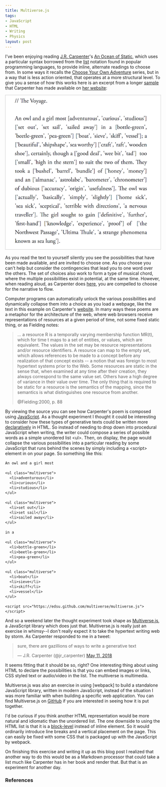 ```yaml
---
title: Multiverse.js
tags:
- JavaScript
- HTML
- Writing
- Physics
layout: post
---
```


I've been enjoying reading [J.R. Carpenter]'s [An Ocean of Static], which uses a
particular syntax borrowed from the [list] notation found in popular programming
languages, to provide inline, alternate readings to choose from. In some ways it
recalls the [Choose Your Own Adventure] series, but in a way that is less action
oriented, that operates at a more structural level. To give you a sense of how
this works here is an excerpt from a longer [sample] that Carpenter has made
available on [her website]:

<a href="http://luckysoap.com/owlandgirl/"><img style="border: thin solid #ccc"
class="img-responsive" src="/images/ocean-of-static-page.png"></a>

As you read the text to yourself silently you see the possibilities that have
been made available, and are invited to choose one. As you choose you can't help
but consider the contingencies that lead you to one word over the others. The
set of choices also work to form a type of musical chord, where the multiple
possibilities exist in potential, at the same time. However, when reading aloud,
as Carpenter does [here], you are compelled to choose for the narrative to flow.

Computer programs can automatically unlock the various possibilities and
dynamically collapse them into a choice as you load a webpage, like the text in
this example on Carpenter's [website]. In many ways these poems are a metaphor
for the architecture of the web, where web browsers receive representations of
resources at a given period of time, not some fixed static thing, or as Fielding
notes:

> ... a resource R is a temporally varying membership function MR(t), which 
> for time t maps to a set of entities, or values, which are equivalent.
> The values in the set may be resource representations and/or resource
> identifiers. A resource can map to the empty set, which allows references
> to be made to a concept before any realization of that concept exists -- 
> a notion that was foreign to most hypertext systems prior to the Web. 
> Some resources are static in the sense that, when examined at any time
> after their creation, they always correspond to the same value set. 
> Others have a high degree of variance in their value over time. The only 
> thing that is required to be static for a resource is the semantics of 
> the mapping, since the semantics is what distinguishes one resource from 
> another.
>
> @Fielding:2000, p. 88

By viewing the source you can see how Carpenter's poem is composed using
[JavaScript]. As a thought experiment I thought it could be interesting to
consider how these types of generative texts could be written more
[declaratively] in HTML. So instead of needing to drop down into procedural
JavaScript when writing, the writer could compose a series of possible words as
a simple unordered list &lt;ul&gt;. Then, on display, the page would collapse
the various possibilities into a particular reading by some JavaScript that runs
behind the scenes by simply including a &lt;script&gt; element in on your page.
So something like this:

<script src="https://edsu.github.io/multiverse/multiverse.js"></script>

<pre><code class="html">An owl and a girl most

&lt;ul class="multiverse"&gt;
  &lt;li&gt;adventurous&lt;/li&gt;
  &lt;li&gt;curious&lt;/li&gt;
  &lt;li&gt;studious&lt;/li&gt;
&lt;/ul&gt;

&lt;ul class="multiverse"&gt;
  &lt;li&gt;set out&lt;/li&gt;
  &lt;li&gt;set sail&lt;/li&gt;
  &lt;li&gt;sailed away&lt;/li&gt;
&lt;/ul&gt;

in a

&lt;ul class="multiverse"&gt;
  &lt;li&gt;bottle-green&lt;/li&gt;
  &lt;li&gt;beetle-green&lt;/li&gt;
  &lt;li&gt;pea-green&lt;/li&gt;
&lt;/ul&gt;

&lt;ul class="multiverse"&gt;
  &lt;li&gt;boat&lt;/li&gt;
  &lt;li&gt;sieve&lt;/li&gt;
  &lt;li&gt;skiff&lt;/li&gt;
  &lt;li&gt;vessel&lt;/li&gt;
&lt;/ul&gt;

&lt;script src="https://edsu.github.com/multiverse/multiverse.js"&gt;&lt;/script&gt;</code></pre>

And so a weekend later the thought experiment took shape as [Multiverse.js], a
JavaScript library which does just that. Multiverse.js is really just an
exercise in whimsy--I don't really expect it to take the hypertext writing web
by storm. As Carpenter responded to me in a tweet:

<blockquote class="twitter-tweet" data-conversation="none" data-lang="en"><p
lang="en" dir="ltr">sure, there are gazillions of ways to write a generative
text</p>&mdash; J.R. Carpenter (@jr_carpenter) <a
href="https://twitter.com/jr_carpenter/status/994903540899475457?ref_src=twsrc%5Etfw">May
11, 2018</a></blockquote> <script async
src="https://platform.twitter.com/widgets.js" charset="utf-8"></script>

It seems fitting that it should be so, right? One interesting thing about using
HTML to declare the possibilities is that you can embed images or links, CSS
styled text or audio/video in the list. The multiverse is multimedia.

Multiverse.js was also an exercise in using [webpack] to build a standalone
JavaScript library, written in modern JavaScript, instead of the situation I was
more familiar with when building a specific web application. You can find
Multiverse.js on [GitHub] if you are interested in seeing how it is put
together.

I'd be curious if you think another HTML representation would be more natural
and idiomatic than the unordered list. The one downside to using the HTML list
is that it is a [block-level] instead of inline element. So it would ordinarily
introduce line breaks and a vertical placement on the page. This can easily be
fixed with some CSS that is packaged up with the JavaScript by webpack.

On finishing this exercise and writing it up as this blog post I realized that
another way to do this would be as a Markdown processor that could take a list
much like Carpenter has in her book and render that. But that is an experiment
for another day.

### References

[An Ocean of Static]: http://www.pennedinthemargins.co.uk/index.php/2018/03/an-ocean-of-static/

[J.R. Carpenter]: https://en.wikipedia.org/wiki/J.R._Carpenter

[here]: https://www.youtube.com/watch?v=lhoDdhc2ei4

[website]: https://t.co/iAFdYgWfZX

[list]: https://en.wikipedia.org/wiki/List_(abstract_data_type)

[JavaScript]: http://luckysoap.com/owlandgirl/owlandgirl.js?

[declaratively]: https://en.wikipedia.org/wiki/Declarative_programming

[GitHub]: https://github.com/edsu/multiverse

[Multiverse.js]: https://edsu.github.com/multiverse

[sample]: http://www.pennedinthemargins.co.uk/downloads/samples/9781908058461_sample.pdf

[her website]: http://luckysoap.com/

[block-level]: https://developer.mozilla.org/en-US/docs/Web/HTML/Block-level_elements

[Choose Your Own Adventure]: https://en.wikipedia.org/wiki/Choose_Your_Own_Adventure
